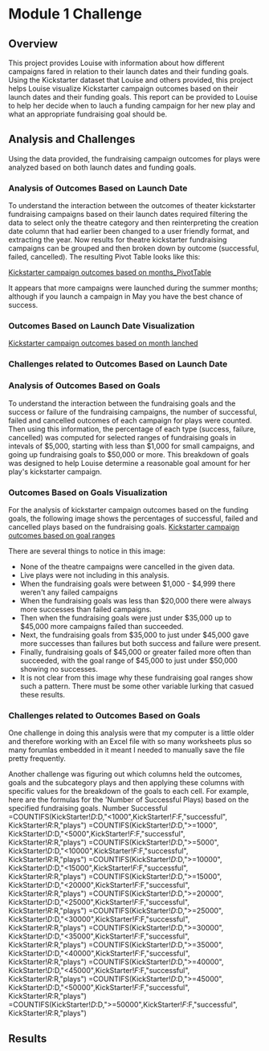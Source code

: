 # Module 1 Challenge

## Overview

This project provides Louise with information about how different campaigns fared in relation to their launch dates and their funding goals. Using the Kickstarter dataset that Louise and others provided, this project helps Louise visualize Kickstarter campaign outcomes based on their launch dates and their funding goals. This report can be provided to Louise to help her decide when to lauch a funding campaign for her new play and what an appropriate fundraising goal should be. 

## Analysis and Challenges
Using the data provided, the fundraising campaign outcomes for plays were analyzed based on both launch dates and funding goals. 

### Analysis of Outcomes Based on Launch Date
To understand the interaction between the outcomes of theater kickstarter fundraising campaigns based on their launch dates required filtering the data to select only the theatre category and then reinterpreting the creation date column that had earlier been changed to a user friendly format, and extracting the year. Now results for theatre kickstarter fundraising campaigns can be grouped and then broken down by outcome (successful, failed, cancelled). The resulting Pivot Table looks like this:

[Kickstarter campaign outcomes based on months_PivotTable](resources/Outcomes_by_launch_month2.PNG)

It appears that more campaigns were launched during the summer months; although if you launch a campaign in May you have the best chance of success. 

### Outcomes Based on Launch Date Visualization

[Kickstarter campaign outcomes based on month lanched](resources/Theater_Outcomes_vs_Launch.png)

### Challenges related to Outcomes Based on Launch Date




### Analysis of Outcomes Based on Goals
To understand the interaction between the fundraising goals and the success or failure of the fundraising campaigns, the number of successful, failed and cancelled outcomes of each campaign for plays were counted. Then using this information, the percentage of each type (success, failure, cancelled) was computed for selected ranges of fundraising goals in intevals of $5,000, starting with less than $1,000 for small campaigns, and going up fundraising goals to $50,000 or more. This breakdown of goals was designed to help Louise determine a reasonable goal amount for her play's kickstarter campaign. 

### Outcomes Based on Goals Visualization
For the analysis of kickstarter campaign outcomes based on the funding goals, the following image shows the percentages of successful, failed and cancelled plays based on the fundraising goals. 
[Kickstarter campaign outcomes based on goal ranges](resources/Outcomes_vs_Goals.png)

There are several things to notice in this image:

* None of the theatre campaigns were cancelled in the given data.
* Live plays were not including in this analysis.
* When the fundraising goals were between $1,000 - $4,999 there weren't any failed campaigns
* When the fundraising goals was less than $20,000 there were always more successes than failed campaigns. 
* Then when the fundraising goals were just under $35,000 up to $45,000 more campaigns failed than succeeded. 
* Next, the fundraising goals from $35,000 to just under $45,000 gave more successes than failures but both success and failure were present.
* Finally, fundraising goals of $45,000 or greater failed more often than succeeded, with the goal range of $45,000 to just under $50,000 showing no successes.
* It is not clear from this image why these fundraising goal ranges show such a pattern. There must be some other variable lurking that casued these results. 

### Challenges related to Outcomes Based on Goals
One challenge in doing this analysis were that my computer is a little older and therefore working with an Excel file with so many worksheets plus so many forumlas embedded in it meant I needed to manually save the file pretty frequently. 

Another challenge was figuring out which columns held the outcomes, goals and the subcategory plays and then applying these columns with specific values for the breakdown of the goals to each cell. For example, here are the formulas for the 'Number of Successful Plays) based on the specified fundraising goals. 
Number Successful
=COUNTIFS(KickStarter!$D:$D,"<1000",KickStarter!$F:$F,"successful", KickStarter!$R:$R,"plays")
=COUNTIFS(KickStarter!$D:$D,">=1000",  KickStarter!$D:$D,"<5000",KickStarter!$F:$F,"successful", KickStarter!$R:$R,"plays")
=COUNTIFS(KickStarter!$D:$D,">=5000",  KickStarter!$D:$D,"<10000",KickStarter!$F:$F,"successful", KickStarter!$R:$R,"plays")
=COUNTIFS(KickStarter!$D:$D,">=10000",  KickStarter!$D:$D,"<15000",KickStarter!$F:$F,"successful", KickStarter!$R:$R,"plays")
=COUNTIFS(KickStarter!$D:$D,">=15000",  KickStarter!$D:$D,"<20000",KickStarter!$F:$F,"successful", KickStarter!$R:$R,"plays")
=COUNTIFS(KickStarter!$D:$D,">=20000",  KickStarter!$D:$D,"<25000",KickStarter!$F:$F,"successful", KickStarter!$R:$R,"plays")
=COUNTIFS(KickStarter!$D:$D,">=25000",  KickStarter!$D:$D,"<30000",KickStarter!$F:$F,"successful", KickStarter!$R:$R,"plays")
=COUNTIFS(KickStarter!$D:$D,">=30000",  KickStarter!$D:$D,"<35000",KickStarter!$F:$F,"successful", KickStarter!$R:$R,"plays")
=COUNTIFS(KickStarter!$D:$D,">=35000",  KickStarter!$D:$D,"<40000",KickStarter!$F:$F,"successful", KickStarter!$R:$R,"plays")
=COUNTIFS(KickStarter!$D:$D,">=40000",  KickStarter!$D:$D,"<45000",KickStarter!$F:$F,"successful", KickStarter!$R:$R,"plays")
=COUNTIFS(KickStarter!$D:$D,">=45000",  KickStarter!$D:$D,"<50000",KickStarter!$F:$F,"successful", KickStarter!$R:$R,"plays")
=COUNTIFS(KickStarter!$D:$D,">=50000",KickStarter!$F:$F,"successful", KickStarter!$R:$R,"plays")


## Results

